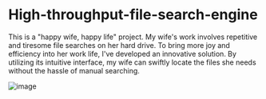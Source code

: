 # High-throughput-file-search-engine
This is a "happy wife, happy life" project. My wife's work involves repetitive and tiresome file searches on her hard drive. To bring more joy and efficiency into her work life, I've developed an innovative solution. By utilizing its intuitive interface, my wife can swiftly locate the files she needs without the hassle of manual searching.

![image](https://github.com/hanfei1986/High-throughput-file-search-engine/assets/59255164/b7039dd0-516b-4506-8607-be5a45e487ee)
